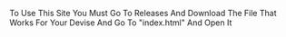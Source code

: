 To Use This Site You Must Go To Releases And Download The File That Works For Your Devise And Go To "index.html" And Open It
